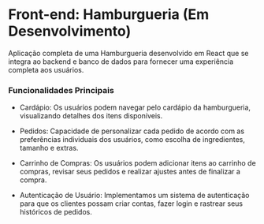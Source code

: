 # Front-end: Hamburgueria (Em Desenvolvimento)

Aplicação completa de uma Hamburgueria desenvolvido em React que se integra ao backend e banco de dados para fornecer uma experiência completa aos usuários.

### Funcionalidades Principais

- Cardápio: Os usuários podem navegar pelo cardápio da hamburgueria, visualizando detalhes dos itens disponíveis.

- Pedidos: Capacidade de personalizar cada pedido de acordo com as preferências individuais dos usuários, como escolha de ingredientes, tamanho e extras.

- Carrinho de Compras: Os usuários podem adicionar itens ao carrinho de compras, revisar seus pedidos e realizar ajustes antes de finalizar a compra.

- Autenticação de Usuário: Implementamos um sistema de autenticação para que os clientes possam criar contas, fazer login e rastrear seus históricos de pedidos.
